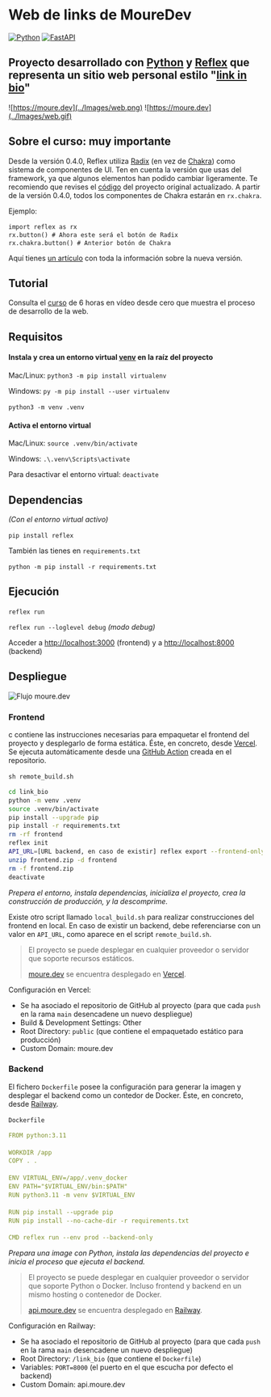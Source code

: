 # Web de links de MoureDev

[![Python](https://img.shields.io/badge/Python-3.11+-yellow?style=for-the-badge&logo=python&logoColor=white&labelColor=101010)](https://python.org)
[![FastAPI](https://img.shields.io/badge/Reflex-0.4.3+-5646ED?style=for-the-badge&logo=reflex&logoColor=white&labelColor=101010)](https://fastapi.tiangolo.com)

## Proyecto desarrollado con [Python](https://www.python.org/) y [Reflex](https://reflex.dev/) que representa un sitio web personal estilo "[link in bio](https://moure.dev/)"

![https://moure.dev](../Images/web.png)
![https://moure.dev](../Images/web.gif)

## Sobre el curso: muy importante

Desde la versión 0.4.0, Reflex utiliza [Radix](https://www.radix-ui.com/) (en vez de [Chakra](https://chakra-ui.com/)) como sistema de componentes de UI. Ten en cuenta la versión que usas del framework, ya que algunos elementos han podido cambiar ligeramente. Te recomiendo que revises el [código](./link_bio) del proyecto original actualizado. A partir de la versión 0.4.0, todos los componentes de Chakra estarán en `rx.chakra`.

Ejemplo:

```
import reflex as rx
rx.button() # Ahora este será el botón de Radix
rx.chakra.button() # Anterior botón de Chakra
```

Aquí tienes [un artículo](https://reflex.dev/blog/2024-02-16-reflex-v0.4.0) con toda la información sobre la nueva versión.

## Tutorial

Consulta el [curso](../README.md) de 6 horas en vídeo desde cero que muestra el proceso de desarrollo de la web.

## Requisitos

#### Instala y crea un entorno virtual [venv](https://packaging.python.org/en/latest/guides/installing-using-pip-and-virtual-environments/) en la raíz del proyecto
Mac/Linux: `python3 -m pip install virtualenv`

Windows: `py -m pip install --user virtualenv`

`python3 -m venv .venv`

#### Activa el entorno virtual 
Mac/Linux: `source .venv/bin/activate`

Windows: `.\.venv\Scripts\activate`

Para desactivar el entorno virtual: `deactivate`

## Dependencias
*(Con el entorno virtual activo)*

`pip install reflex`

También las tienes en `requirements.txt`

`python -m pip install -r requirements.txt`

## Ejecución
`reflex run`

`reflex run --loglevel debug` *(modo debug)*

Acceder a [http://localhost:3000](http://localhost:3000) (frontend) y a [http://localhost:8000](http://localhost:8000) (backend)

## Despliegue

![Flujo moure.dev](../Images/flow.png)

### Frontend

c contiene las instrucciones necesarias para empaquetar el frontend del proyecto y desplegarlo de forma estática. Éste, en concreto, desde [Vercel](https://vercel.com/). Se ejecuta automáticamente desde una [GitHub Action](../.github/workflows/static_build.yml) creada en el repositorio.

`sh remote_build.sh`

```bash
cd link_bio
python -m venv .venv
source .venv/bin/activate
pip install --upgrade pip
pip install -r requirements.txt
rm -rf frontend
reflex init
API_URL=[URL backend, en caso de existir] reflex export --frontend-only
unzip frontend.zip -d frontend
rm -f frontend.zip
deactivate
```

*Prepera el entorno, instala dependencias, inicializa el proyecto, crea la construcción de producción, y la descomprime.*

Existe otro script llamado `local_build.sh` para realizar construcciones del frontend en local. En caso de existir un backend, debe referenciarse con un valor en `API_URL`, como aparece en el script `remote_build.sh`.

> El proyecto se puede desplegar en cualquier proveedor o servidor que soporte recursos estáticos.
> 
> [moure.dev](https://moure.dev) se encuentra desplegado en [Vercel](https://vercel.com).

Configuración en Vercel:

* Se ha asociado el repositorio de GitHub al proyecto (para que cada `push` en la rama `main` desencadene un nuevo despliegue)
* Build & Development Settings: Other
* Root Directory: `public` (que contiene el empaquetado estático para producción)
* Custom Domain: moure.dev 

### Backend

El fichero `Dockerfile` posee la configuración para generar la imagen y desplegar el backend como un contedor de Docker.
Éste, en concreto, desde [Railway](https://railway.app/).

`Dockerfile`

```yaml
FROM python:3.11

WORKDIR /app
COPY . .

ENV VIRTUAL_ENV=/app/.venv_docker
ENV PATH="$VIRTUAL_ENV/bin:$PATH"
RUN python3.11 -m venv $VIRTUAL_ENV

RUN pip install --upgrade pip
RUN pip install --no-cache-dir -r requirements.txt

CMD reflex run --env prod --backend-only
```

*Prepara una image con Python, instala las dependencias del proyecto e inicia el proceso que ejecuta el backend.*

> El proyecto se puede desplegar en cualquier proveedor o servidor que soporte Python o Docker. Incluso frontend y backend en un mismo hosting o contenedor de Docker.
> 
> [api.moure.dev](https://api.moure.dev) se encuentra desplegado en [Railway](https://railway.app/).

Configuración en Railway:

* Se ha asociado el repositorio de GitHub al proyecto (para que cada `push` en la rama `main` desencadene un nuevo despliegue)
* Root Directory: `/link_bio` (que contiene el `Dockerfile`)
* Variables: `PORT=8000` (el puerto en el que escucha por defecto el backend)
* Custom Domain: api.moure.dev 